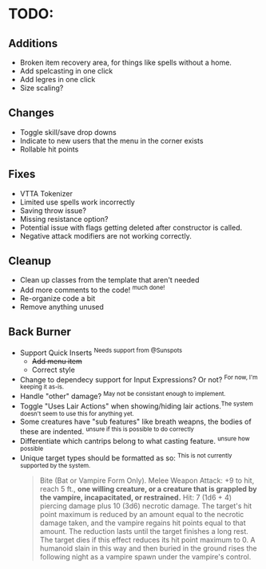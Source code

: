 # TODO:

## Additions
- Broken item recovery area, for things like spells without a home.
- Add spelcasting in one click
- Add legres in one click
- Size scaling?

## Changes
- Toggle skill/save drop downs
- Indicate to new users that the menu in the corner exists
- Rollable hit points

  
## Fixes
- VTTA Tokenizer
- Limited use spells work incorrectly
- Saving throw issue?
- Missing resistance option?
- Potential issue with flags getting deleted after constructor is called.
- Negative attack modifiers are not working correctly.

## Cleanup
- Clean up classes from the template that aren't needed
- Add more comments to the code! <sup>much done!</sup>
- Re-organize code a bit
- Remove anything unused

## Back Burner
- Support Quick Inserts <sup>Needs support from @Sunspots</sup>
  - ~~Add menu item~~
  - Correct style
- Change to dependecy support for Input Expressions? Or not? <sup>For now, I'm keeping it as-is.</sup>
- Handle "other" damage? <sup>May not be consistant enough to implement.</sup>
- Toggle "Uses Lair Actions" when showing/hiding lair actions.<sup>The system doesn't seem to use this for anything yet.</sup>
- Some creatures have "sub features" like breath weapns, the bodies of these are indented. <sup>unsure if this is possible to do correctly</sup>
- Differentiate which cantrips belong to what casting feature. <sup>unsure how possible</sup>
- Unique target types should be formatted as so: <sup>This is not currently supported by the system.</sup>
	> Bite (Bat or Vampire Form Only). Melee Weapon Attack: +9 to hit, reach 5 ft., **one willing creature, or a creature that is grappled by the vampire, incapacitated, or restrained.** Hit: 7 (1d6 + 4) piercing damage plus 10 (3d6) necrotic damage. The target's hit point maximum is reduced by an amount equal to the necrotic damage taken, and the vampire regains hit points equal to that amount. The reduction lasts until the target finishes a long rest. The target dies if this effect reduces its hit point maximum to 0. A humanoid slain in this way and then buried in the ground rises the following night as a vampire spawn under the vampire's control.
